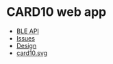 # CARD10 web app

* [BLE API](https://firmware.card10.badge.events.ccc.de/bluetooth/card10.html)
* [Issues](https://git.card10.badge.events.ccc.de/card10/firmware/issues?label_name%5B%5D=4-BLE)
* [Design](https://events.ccc.de/2019/07/09/design-release-chaos-communication-camp-2019/)
* [card10.svg](https://card10.badge.events.ccc.de/media/card10buttons.svg)
